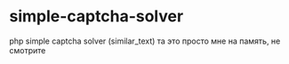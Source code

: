 # simple-captcha-solver
php simple captcha solver (similar_text)
та это просто мне на память, не смотрите

